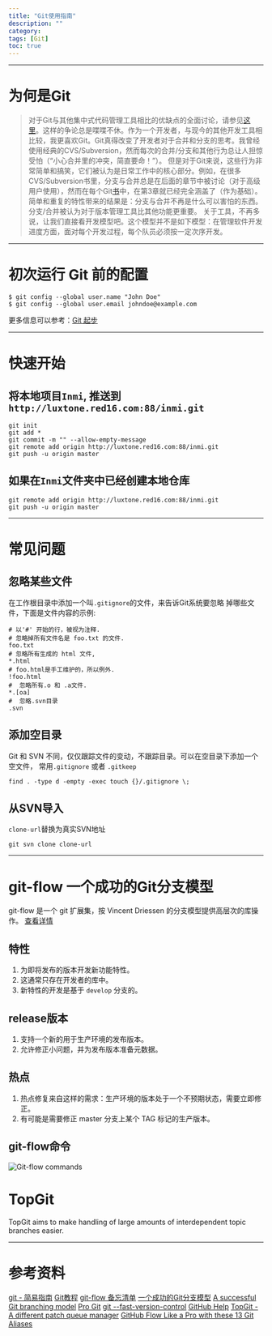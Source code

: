 ```yaml
---
title: "Git使用指南"
description: ""
category:
tags: [Git]
toc: true
---
```


---

# 为何是Git

> 对于Git与其他集中式代码管理工具相比的优缺点的全面讨论，请参见[这里](https://git.wiki.kernel.org/index.php/GitSvnComparsion)。这样的争论总是喋喋不休。作为一个开发者，与现今的其他开发工具相比较，我更喜欢Git。Git真得改变了开发者对于合并和分支的思考。我曾经使用经典的CVS/Subversion，然而每次的合并/分支和其他行为总让人担惊受怕（“小心合并里的冲突，简直要命！”）。
> 但是对于Git来说，这些行为非常简单和搞笑，它们被认为是日常工作中的核心部分。例如，在很多CVS/Subversion书里，分支与合并总是在后面的章节中被讨论（对于高级用户使用），然而在每个Git[书](https://pragprog.com/book/tsgit/pragmatic-version-control-using-git)中，在第3章就已经完全涵盖了（作为基础）。
> 简单和重复的特性带来的结果是：分支与合并不再是什么可以害怕的东西。分支/合并被认为对于版本管理工具比其他功能更重要。
关于工具，不再多说，让我们直接看开发模型吧。这个模型并不是如下模型：在管理软件开发进度方面，面对每个开发过程，每个队员必须按一定次序开发。

----------------------------

# 初次运行 Git 前的配置

    $ git config --global user.name "John Doe"
    $ git config --global user.email johndoe@example.com

更多信息可以参考：[Git 起步](http://git-scm.com/book/zh/v1/%E8%B5%B7%E6%AD%A5-%E5%88%9D%E6%AC%A1%E8%BF%90%E8%A1%8C-Git-%E5%89%8D%E7%9A%84%E9%85%8D%E7%BD%AE)

----------------------------

# 快速开始

## 将本地项目`Inmi`, 推送到`http://luxtone.red16.com:88/inmi.git`

    git init
    git add *
    git commit -m "" --allow-empty-message
    git remote add origin http://luxtone.red16.com:88/inmi.git
    git push -u origin master

## 如果在`Inmi`文件夹中已经创建本地仓库

    git remote add origin http://luxtone.red16.com:88/inmi.git
    git push -u origin master

---

# 常见问题

## 忽略某些文件

在工作根目录中添加一个叫`.gitignore`的文件，来告诉Git系统要忽略 掉哪些文件，下面是文件内容的示例:

    # 以'#' 开始的行，被视为注释.
    # 忽略掉所有文件名是 foo.txt 的文件.
    foo.txt
    # 忽略所有生成的 html 文件,
    *.html
    # foo.html是手工维护的，所以例外.
    !foo.html
    #  忽略所有.o 和 .a文件.
    *.[oa]
    #  忽略.svn目录
    .svn

## 添加空目录

Git 和 SVN 不同，仅仅跟踪文件的变动，不跟踪目录。可以在空目录下添加一个空文件， 常用`.gitignore` 或者 `.gitkeep`

`find . -type d -empty -exec touch {}/.gitignore \;`

## 从SVN导入
`clone-url`替换为真实SVN地址

`git svn clone clone-url`

----------------------------

# git-flow 一个成功的Git分支模型
git-flow 是一个 git 扩展集，按 Vincent Driessen 的分支模型提供高层次的库操作。 [查看详情](http://nvie.com/posts/a-successful-git-branching-model/)

## 特性

1. 为即将发布的版本开发新功能特性。
2. 这通常只存在开发者的库中。
3. 新特性的开发是基于 `develop` 分支的。

## release版本

1. 支持一个新的用于生产环境的发布版本。
2. 允许修正小问题，并为发布版本准备元数据。

## 热点

1. 热点修复来自这样的需求：生产环境的版本处于一个不预期状态，需要立即修正。
2. 有可能是需要修正 master 分支上某个 TAG 标记的生产版本。

## git-flow命令

![Git-flow commands](/assets/image/git-flow-commands.png)

# TopGit

TopGit aims to make handling of large amounts of interdependent topic
branches easier.

---

# 参考资料
[git - 简易指南](http://www.bootcss.com/p/git-guide/)
[Git教程](http://www.liaoxuefeng.com/wiki/0013739516305929606dd18361248578c67b8067c8c017b000)
[git-flow 备忘清单](http://danielkummer.github.io/git-flow-cheatsheet/index.zh_CN.html)
[一个成功的Git分支模型](http://www.juvenxu.com/2010/11/28/a-successful-git-branching-model/)
[A successful Git branching model](http://nvie.com/posts/a-successful-git-branching-model/)
[Pro Git](http://git-scm.com/book/zh/v1)
[git --fast-version-control](http://git-scm.com/doc)
[GitHub Help](https://help.github.com/)
[TopGit - A different patch queue manager](https://github.com/greenrd/topgit)
[GitHub Flow Like a Pro with these 13 Git Aliases](http://haacked.com/archive/2014/07/28/github-flow-aliases/)
